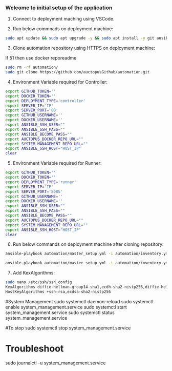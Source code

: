 ### Welcome to initial setup of the application

1. Connect to deployment maching using VSCode.

2. Run below commnads on deployment machine:
```bash
sudo apt update && sudo apt upgrade -y && sudo apt install -y git ansible sshpass
```

3. Clone automation repository using HTTPS on deployment machine:

If 51 then use docker reporeadme
```bash
sudo rm -rf automation/
sudo git clone https://github.com/auctopusGithub/automation.git
```

4. Environment Variable required for Controller:
```bash
export GITHUB_TOKEN=''
export DOCKER_TOKEN=''
export DEPLOYMENT_TYPE='controller'
export SERVER_IP='IP'
export SERVER_PORT='80'
export GITHUB_USERNAME=''
export DOCKER_USERNAME=''
export ANSIBLE_SSH_USER=""
export ANSIBLE_SSH_PASS=""
export ANSIBLE_BECOME_PASS=""
export AUCTOPUS_DOCKER_REPO_URL=""
export SYSTEM_MANAGEMENT_REPO_URL=""
export ANSIBLE_SSH_HOST="HOST_IP"
clear
```

5. Environment Variable required for Runner:
```bash
export GITHUB_TOKEN=''
export DOCKER_TOKEN=''
export DEPLOYMENT_TYPE='runner'
export SERVER_IP='IP'
export SERVER_PORT='8085'
export GITHUB_USERNAME=''
export DOCKER_USERNAME=''
export ANSIBLE_SSH_USER=""
export ANSIBLE_SSH_PASS=""
export ANSIBLE_BECOME_PASS=""
export AUCTOPUS_DOCKER_REPO_URL=""
export SYSTEM_MANAGEMENT_REPO_URL=""
export ANSIBLE_SSH_HOST="HOST_IP"
clear
```

6. Run below commands on deployment machine after cloning repository:
```bash
ansible-playbook automation/master_setup.yml -i automation/inventory.yml --ssh-extra-args='-o StrictHostKeyChecking=no'
```

```bash
ansible-playbook automation/master_setup.yml -i automation/inventory.yml --ssh-extra-args='-o StrictHostKeyChecking=no' -vvv
```


7. Add KexAlgorithms:
```bash
sudo nano /etc/ssh/ssh_config
KexAlgorithms diffie-hellman-group14-sha1,ecdh-sha2-nistp256,diffie-hellman-group14-sha256
HostKeyAlgorithms +ssh-rsa,ecdsa-sha2-nistp256
```


#System Management
sudo systemctl daemon-reload
sudo systemctl enable system_management.service
sudo systemctl start system_management.service
sudo systemctl status system_management.service

#To stop
sudo systemctl stop system_management.service

# Troubleshoot
sudo journalctl -u system_management.service
